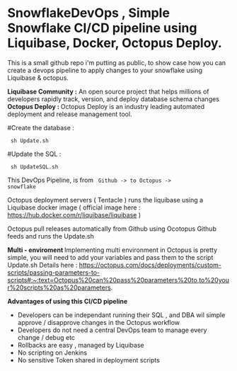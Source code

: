 # SnowflakeDevOps , Simple Snowflake CI/CD pipeline using Liquibase, Docker, Octopus Deploy.

This is a small github repo i'm putting as public, to show case how you can create a devops pipeline to apply changes to your snowflake using Liquibase & octopus.

<strong>Liquibase Community :</strong>
An open source project that helps millions of developers rapidly track, version, and deploy database schema changes
<strong>Octopus Deploy : </strong>
Octopus Deploy is an industry leading automated deployment and release management tool.
 


#Create the database : 

<code> sh Update.sh </code>


#Update the SQL : 

<code> sh UpdateSQL.sh </code>


This DevOps Pipeline, is from <code>  Github -> to Octopus -> snowflake  </code>

Octopus deployment servers ( Tentacle ) runs the liquibase using a Liquibase docker image ( official image here : https://hub.docker.com/r/liquibase/liquibase )

Octopus pull releases automatically from Github using Ocotopus Github feeds and runs the Update.sh 


<strong>Multi - enviroment </strong>
Implementing multi environment in Octopus is pretty simple, you will need to add your variables and pass them to the script Update.sh 
Details here : https://octopus.com/docs/deployments/custom-scripts/passing-parameters-to-scripts#:~:text=Octopus%20can%20pass%20parameters%20to,to%20your%20scripts%20as%20parameters.

<strong>Advantages of using this CI/CD pipeline </strong>
- Developers can be independant running their SQL , and DBA wil simple approve / disapprove changes in the Octopus workflow
- Developers do not need a central DevOps team to manage every change / debug etc
- Rollbacks are easy , managed by Liquibase 
- No scripting on Jenkins 
- No sensitive Token shared in deployment scripts 
